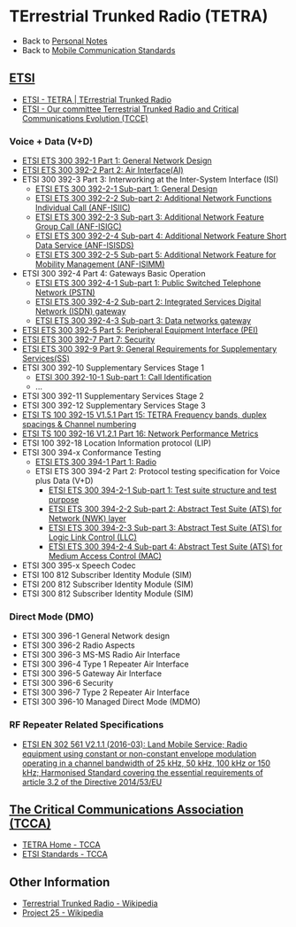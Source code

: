 # TErrestrial Trunked Radio (TETRA)

- Back to [Personal Notes](../README.md)
- Back to [Mobile Communication Standards](README.md)

## [ETSI](https://www.etsi.org/)

- [ETSI - TETRA | TErrestrial Trunked Radio](https://www.etsi.org/technologies/tetra)
- [ETSI - Our committee Terrestrial Trunked Radio and Critical Communications Evolution (TCCE)](https://www.etsi.org/committee/1416-tcce)

### Voice + Data (V+D)

- [ETSI ETS 300 392-1 Part 1: General Network Design](https://www.etsi.org/deliver/etsi_i_ets/300300_300399/30039201/01_60/ets_30039201e01p.pdf)
- [ETSI ETS 300 392-2 Part 2: Air Interface(AI)](https://www.etsi.org/deliver/etsi_i_ets/300300_300399/30039202/01_60/ets_30039202e01p.pdf)
- ETSI 300 392-3 Part 3: Interworking at the Inter-System Interface (ISI)
  - [ETSI ETS 300 392-2-1 Sub-part 1: General Design](https://www.etsi.org/deliver/etsi_i_ets/300300_300399/3003920301/01_60/ets_3003920301e01p.pdf)
  - [ETSI ETS 300 392-2-2 Sub-part 2: Additional Network Functions Individual Call (ANF-ISIIC)](https://www.etsi.org/deliver/etsi_i_ets/300300_300399/3003920302/01_20_9846/ets_3003920302e01c.pdf)
  - [ETSI ETS 300 392-2-3 Sub-part 3: Additional Network Feature Group Call (ANF-ISIGC)](https://www.etsi.org/deliver/etsi_i_ets/300300_300399/3003920303/01_60/ets_3003920303e01p.pdf)
  - [ETSI ETS 300 392-2-4 Sub-part 4: Additional Network Feature Short Data Service (ANF-ISISDS)](https://www.etsi.org/deliver/etsi_i_ets/300300_300399/3003920304/01_20_20000728/ets_3003920304e01c.pdf)
  - [ETSI ETS 300 392-2-5 Sub-part 5: Additional Network Feature for Mobility Management (ANF-ISIMM)](https://www.etsi.org/deliver/etsi_i_ets/300300_300399/3003920305/01_60/ets_3003920305e01p.pdf)
- ETSI 300 392-4 Part 4: Gateways Basic Operation
  - [ETSI ETS 300 392-4-1 Sub-part 1: Public Switched Telephone Network (PSTN)](https://www.etsi.org/deliver/etsi_i_ets/300300_300399/3003920401/01_60/ets_3003920401e01p.pdf)
  - [ETSI ETS 300 392-4-2 Sub-part 2: Integrated Services Digital Network (ISDN) gateway](https://www.etsi.org/deliver/etsi_i_ets/300300_300399/3003920402/01_60/ets_3003920402e01p.pdf)
  - [ETSI ETS 300 392-4-3 Sub-part 3: Data networks gateway](https://www.etsi.org/deliver/etsi_i_ets/300300_300399/3003920403/01_60/ets_3003920403e01p.pdf)
- [ETSI ETS 300 392-5 Part 5: Peripheral Equipment Interface (PEI)](https://www.etsi.org/deliver/etsi_i_ets/300300_300399/30039205/01_20_9841/ets_30039205e01c.pdf)
- [ETSI ETS 300 392-7 Part 7: Security](https://www.etsi.org/deliver/etsi_i_ets/300300_300399/30039207/02_20_9940/ets_30039207e02c.pdf)
- [ETSI ETS 300 392-9 Part 9: General Requirements for Supplementary Services(SS)](https://www.etsi.org/deliver/etsi_i_ets/300300_300399/30039209/01_20_9841/ets_30039209e01c.pdf)
- ETSI 300 392-10 Supplementary Services Stage 1
  - [ETSI 300 392-10-1 Sub-part 1: Call Identification](https://www.etsi.org/deliver/etsi_i_ets/300300_300399/3003921001/02_60/ets_3003921001e02p.pdf)
  - ...
- ETSI 300 392-11 Supplementary Services Stage 2
- ETSI 300 392-12 Supplementary Services Stage 3
- [ETSI TS 100 392-15 V1.5.1 Part 15: TETRA Frequency bands, duplex spacings & Channel numbering](https://www.etsi.org/deliver/etsi_ts/100300_100399/10039215/01.05.01_60/ts_10039215v010501p.pdf)
- [ETSI TS 100 392-16 V1.2.1 Part 16: Network Performance Metrics](https://www.etsi.org/deliver/etsi_ts/100300_100399/10039216/01.02.01_60/ts_10039216v010201p.pdf)
- ETSI 100 392-18 Location Information protocol (LIP)
- ETSI 300 394-x Conformance Testing
  - [ETSI ETS 300 394-1 Part 1: Radio](https://www.etsi.org/deliver/etsi_i_ets/300300_300399/30039401/02_20_9963/ets_30039401e02c.pdf)
  - ETSI ETS 300 394-2 Part 2: Protocol testing specification for Voice plus Data (V+D)
    - [ETSI ETS 300 394-2-1 Sub-part 1: Test suite structure and test purpose](https://www.etsi.org/deliver/etsi_i_ets/300300_300399/3003940201/01_60/ets_3003940201e01p.pdf)
    - [ETSI ETS 300 394-2-2 Sub-part 2: Abstract Test Suite (ATS) for Network (NWK) layer](https://www.etsi.org/deliver/etsi_i_ets/300300_300399/3003940202/01_60/ets_3003940202e01p.pdf)
    - [ETSI ETS 300 394-2-3 Sub-part 3: Abstract Test Suite (ATS) for Logic Link Control (LLC)](https://www.etsi.org/deliver/etsi_i_ets/300300_300399/3003940203/01_60/ets_3003940203e01p.pdf)
    - [ETSI ETS 300 394-2-4 Sub-part 4: Abstract Test Suite (ATS) for Medium Access Control (MAC)](https://www.etsi.org/deliver/etsi_i_ets/300300_300399/3003940204/01_60/ets_3003940204e01p.pdf)
- ETSI 300 395-x Speech Codec
- ETSI 100 812 Subscriber Identity Module (SIM)
- ETSI 200 812 Subscriber Identity Module (SIM)
- ETSI 300 812 Subscriber Identity Module (SIM)

### Direct Mode (DMO)

- ETSI 300 396-1 General Network design
- ETSI 300 396-2 Radio Aspects
- ETSI 300 396-3 MS-MS Radio Air Interface
- ETSI 300 396-4 Type 1 Repeater Air Interface
- ETSI 300 396-5 Gateway Air Interface
- ETSI 300 396-6 Security
- ETSI 300 396-7 Type 2 Repeater Air Interface
- ETSI 300 396-10 Managed Direct Mode (MDMO)

### RF Repeater Related Specifications

- [ETSI EN 302 561 V2.1.1 (2016-03): Land Mobile Service; Radio equipment using constant or non-constant envelope modulation operating in a channel bandwidth of 25 kHz, 50 kHz, 100 kHz or 150 kHz; Harmonised Standard covering the essential requirements of article 3.2 of the Directive 2014/53/EU](https://www.etsi.org/deliver/etsi_en/302500_302599/302561/02.01.01_60/en_302561v020101p.pdf)

## [The Critical Communications Association (TCCA)](https://tcca.info/)

- [TETRA Home - TCCA](https://tcca.info/tetra/home/)
- [ETSI Standards - TCCA](https://tcca.info/tetra/for-tetra-specialist/etsi-standards/)

## Other Information

- [Terrestrial Trunked Radio - Wikipedia](https://en.wikipedia.org/wiki/Terrestrial_Trunked_Radio)
- [Project 25 - Wikipedia](https://en.wikipedia.org/wiki/Project_25)
